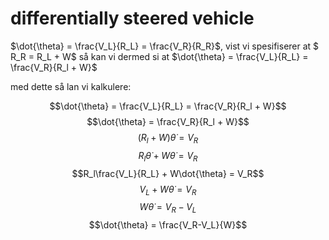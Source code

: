 # differentially steered vehicle

$\dot{\theta} = \frac{V_L}{R_L} = \frac{V_R}{R_R}$, vist vi spesifiserer at $ R_R = R_L + W$ så kan vi dermed si at $\dot{\theta} = \frac{V_L}{R_L} = \frac{V_R}{R_l + W}$

med dette så lan vi kalkulere:

$$\dot{\theta} = \frac{V_L}{R_L} = \frac{V_R}{R_l + W}$$
$$\dot{\theta} = \frac{V_R}{R_l + W}$$
$$(R_l + W)\dot{\theta} = V_R$$
$$R_l\dot{\theta} + W\dot{\theta} = V_R$$
$$R_l\frac{V_L}{R_L} + W\dot{\theta} = V_R$$
$$V_L + W\dot{\theta} = V_R$$
$$W\dot{\theta} = V_R-V_L$$
$$\dot{\theta} = \frac{V_R-V_L}{W}$$
